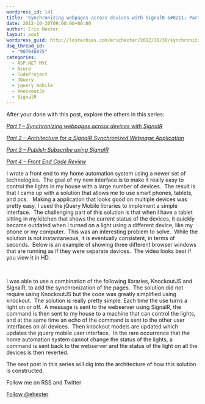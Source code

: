 ```yaml
---
wordpress_id: 141
title: 'Synchronizing webpages across devices with SignalR &#8211; Part 1'
date: 2012-10-30T09:00:00+00:00
author: Eric Hexter
layout: post
wordpress_guid: http://lostechies.com/erichexter/2012/10/30/synchronizing-webpages-across-devices-home-automation/
dsq_thread_id:
  - "907048855"
categories:
  - ASP.NET MVC
  - Azure
  - CodeProject
  - JQuery
  - jquery mobile
  - knockoutJs
  - SignalR
---
```

After your done with this post, explore the others in this series:
  
_[Part 1 – Synchronizing webpages across devices with SignalR](https://lostechies.com/erichexter/2012/10/30/synchronizing-webpages-across-devices-home-automation/)_
  
_[Part 2 – Architecture for a SignalR Synchronized Webpage Application](https://lostechies.com/erichexter/2012/11/05/architecture-for-a-signalr-synchronized-webpage-application-part-2/)_
  
_[Part 3 – Publish Subscribe using SignalR](https://lostechies.com/erichexter/2012/11/08/publish-and-subscribe-using-signalr-in-home-automation-part-3/)_
  
_[Part 4 – Front End Code Review](https://lostechies.com/erichexter/2012/11/12/code-review-of-a-publishsubscribe-architecture-using-signalr-in-home-automation-part-4/)_

I wrote a front end to my home automation system using a newer set of technologies.  The goal of my new interface is to make it really easy to control the lights in my house with a large number of devices.  The result is that I came up with a solution that allows me to use smart phones, tablets, and pcs.   Making a application that looks good on multiple devices was pretty easy, I used the jQuery Mobile libraries to implement a simple interface.  The challenging part of this solution is that when I have a tablet sitting in my kitchen that shows the current status of the devices, it quickly became outdated when I turned on a light using a different device, like my phone or my computer.  This was an interesting problem to solve.  While the solution is not instantaneous, it is eventually consistent, in terms of seconds.  Below is an example of showing three different browser windows that are running as if they were separate devices.  The video looks best if you view it in HD.


  
&nbsp;

I was able to use a combination of the following libraries, KnockoutJS and SignalR, to add the synchronization of the pages.  The solution did not require using KnockoutJS but the code was greatly simplified using knockout.  The solution is really pretty simple. Each time the use turns a light on or off.  A message is sent to the webserver using SignalR, the command is then sent to my house to a machine that can control the lights, and at the same time an echo of the command is sent to the other user interfaces on all devices.  Then knockout models are updated which updates the jquery mobile user interface.  In the rare occurrence that the home automation system cannot change the status of the lights, a command is sent back to the webserver and the status of the light on all the devices is then reverted.

The next post in this series will dig into the architecture of how this solution is constructed.

Follow me on RSS and Twitter
  
<a href="https://twitter.com/ehexter" style="float:left;valign:top" class="twitter-follow-button" data-show-count="false" data-size="large">Follow @ehexter</a><a style="float:left" href="https://feeds.feedburner.com/EricHexter" title="Subscribe to my feed" rel="alternate" type="application/rss+xml"><img src="https://www.feedburner.com/fb/images/pub/feed-icon32x32.png" alt="" style="border:0;padding-right:10px" /></a>